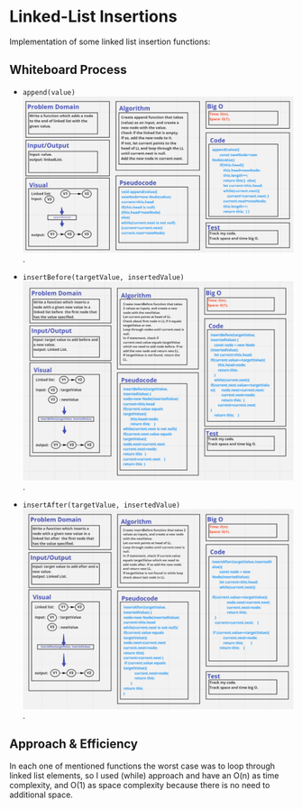 # Linked-List Insertions 
Implementation of some linked list insertion functions:


## Whiteboard Process

- `append(value)`
![](./images/append.PNG).

- `insertBefore(targetValue, insertedValue)`
![](./images/insertBefore.PNG).

- `insertAfter(targetValue, insertedValue)`
![](./images/insertAfter.PNG).


## Approach & Efficiency
In each one of mentioned functions the worst case was to loop through linked list elements, so I used (while) approach and have an O(n) as time complexity, and O(1) as space complexity because there is no need to additional space.